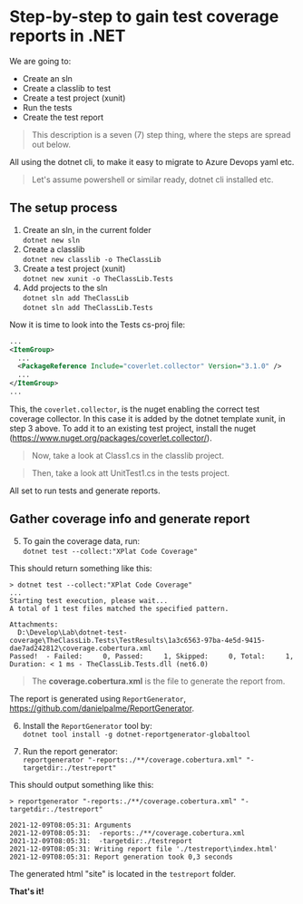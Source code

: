 # Step-by-step to gain test coverage reports in .NET
We are going to:
- Create an sln
- Create a classlib to test
- Create a test project (xunit)
- Run the tests
- Create the test report

> This description is a seven (7) step thing, where the steps are spread out below.

All using the dotnet cli, to make it easy to migrate to Azure Devops yaml etc.

> Let's assume powershell or similar ready, dotnet cli installed etc.

## The setup process

1. Create an sln, in the current folder <br>
    `dotnet new sln`
2. Create a classlib <br>
    `dotnet new classlib -o TheClassLib`
3. Create a test project (xunit) <br>
    `dotnet new xunit -o TheClassLib.Tests`
4. Add projects to the sln <br>
    `dotnet sln add TheClassLib` <br>
    `dotnet sln add TheClassLib.Tests`

Now it is time to look into the Tests cs-proj file:
```xml
...
<ItemGroup>
  ...
  <PackageReference Include="coverlet.collector" Version="3.1.0" />
  ...  
</ItemGroup>  
...
```

This, the `coverlet.collector`, is the nuget enabling the correct test coverage collector. In this case it is added by the dotnet template xunit, in step 3 above. To add it to an existing test project, install the nuget (https://www.nuget.org/packages/coverlet.collector/).

> Now, take a look at Class1.cs in the classlib project.

> Then, take a look att UnitTest1.cs in the tests project.

All set to run tests and generate reports.

## Gather coverage info and generate report
5. To gain the coverage data, run: <br>
    `dotnet test --collect:"XPlat Code Coverage"`

This should return something like this:
```
> dotnet test --collect:"XPlat Code Coverage"
...
Starting test execution, please wait...
A total of 1 test files matched the specified pattern.

Attachments:
  D:\Develop\Lab\dotnet-test-coverage\TheClassLib.Tests\TestResults\1a3c6563-97ba-4e5d-9415-dae7ad242812\coverage.cobertura.xml
Passed!  - Failed:     0, Passed:     1, Skipped:     0, Total:     1, Duration: < 1 ms - TheClassLib.Tests.dll (net6.0)
```

> The **coverage.cobertura.xml** is the file to generate the report from.

The report is generated using `ReportGenerator`, https://github.com/danielpalme/ReportGenerator. 

6. Install the `ReportGenerator` tool by: <br>
    `dotnet tool install -g dotnet-reportgenerator-globaltool`

7. Run the report generator: <br>
    `reportgenerator "-reports:./**/coverage.cobertura.xml" "-targetdir:./testreport"`

This should output something like this:
```
> reportgenerator "-reports:./**/coverage.cobertura.xml" "-targetdir:./testreport"

2021-12-09T08:05:31: Arguments
2021-12-09T08:05:31:  -reports:./**/coverage.cobertura.xml
2021-12-09T08:05:31:  -targetdir:./testreport
2021-12-09T08:05:31: Writing report file './testreport\index.html'
2021-12-09T08:05:31: Report generation took 0,3 seconds
```
The generated html "site" is located in the `testreport` folder.

**That's it!**